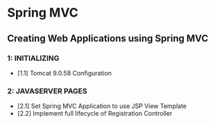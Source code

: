 # Spring MVC
##  Creating Web Applications using Spring MVC

### 1: INITIALIZING
- [1.1] Tomcat 9.0.58 Configuration 

### 2: JAVASERVER PAGES
- [2.1] Set Spring MVC Application to use JSP View Template
- [2.2] Implement full lifecycle of Registration Controller